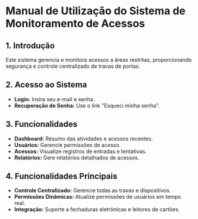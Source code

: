 # Manual de Utilização do Sistema de Monitoramento de Acessos

## 1. Introdução
Este sistema gerencia e monitora acessos a áreas restritas, proporcionando segurança e controle centralizado de travas de portas.

## 2. Acesso ao Sistema
- **Login:** Insira seu e-mail e senha.
- **Recuperação de Senha:** Use o link "Esqueci minha senha".

## 3. Funcionalidades
- **Dashboard:** Resumo das atividades e acessos recentes.
- **Usuários:** Gerencie permissões de acesso.
- **Acessos:** Visualize registros de entradas e tentativas.
- **Relatórios:** Gere relatórios detalhados de acessos.

## 4. Funcionalidades Principais
- **Controle Centralizado:** Gerencie todas as travas e dispositivos.
- **Permissões Dinâmicas:** Atualize permissões de usuários em tempo real.
- **Integração:** Suporte a fechaduras eletrônicas e leitores de cartões.


